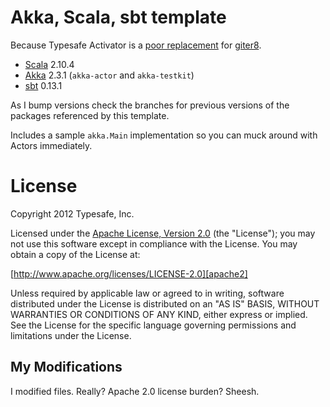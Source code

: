 # Akka, Scala, sbt template

Because Typesafe Activator is a [poor replacement](https://github.com/typesafehub/akka-scala-sbt.g8/pull/7#issuecomment-32006874) for [giter8].

- [Scala] 2.10.4
- [Akka] 2.3.1 (`akka-actor` and `akka-testkit`)
- [sbt] 0.13.1

As I bump versions check the branches for previous versions of the packages referenced by this template.

Includes a sample `akka.Main` implementation so you can muck around with Actors immediately.

# License

Copyright 2012 Typesafe, Inc.

Licensed under the [Apache License, Version 2.0][apache2] (the "License"); you
may not use this software except in compliance with the License. You may obtain
a copy of the License at:

[http://www.apache.org/licenses/LICENSE-2.0][apache2]

Unless required by applicable law or agreed to in writing, software distributed
under the License is distributed on an "AS IS" BASIS, WITHOUT WARRANTIES OR
CONDITIONS OF ANY KIND, either express or implied. See the License for the
specific language governing permissions and limitations under the License.

## My Modifications

I modified files. Really? Apache 2.0 license burden? Sheesh.

[giter8]: https://github.com/n8han/giter8
[Akka]: http://akka.io
[Scala]: http://www.scala-lang.org/
[sbt]: http://github.com/harrah/xsbt/
[apache2]: http://www.apache.org/licenses/LICENSE-2.0
